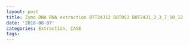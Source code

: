 ```yaml
---
layout: post
title: Zymo DNA RNA extraction B7T24J12 B8T0S3 B8T24J1_2_3_7_10_12
date: '2018-08-07'
categories: Extraction, CASE
tags: 
---
```


